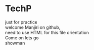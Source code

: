 # TechP
just for practice
<br>
welcome Manjiri on github,
<br>
need to use HTML for this file orientation
<br>
Come on lets go
<br>
showman
